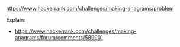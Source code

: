 https://www.hackerrank.com/challenges/making-anagrams/problem

Explain:

- https://www.hackerrank.com/challenges/making-anagrams/forum/comments/589901
